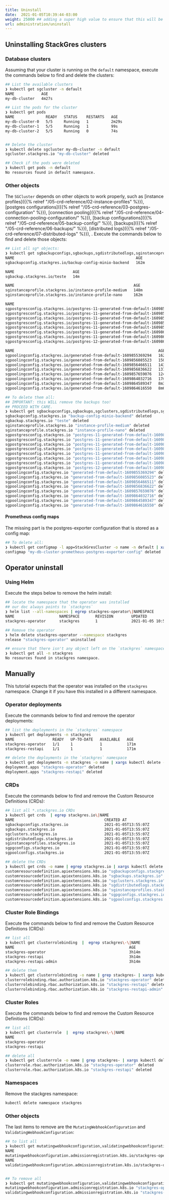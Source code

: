 ```yaml
---
title: Uninstall
date:  2021-01-05T10:39:44-03:00
weight: 25000 ## adding a super high value to ensure that this will be the last item
url: administration/uninstall
---
```


## Uninstalling StackGres clusters

### Database clusters

Assuming that your cluster is running on the `default` namespace, execute the commands below to find and delete the clusters:

```bash
## List the available clusters
❯ kubectl get sgcluster -n default
NAME            AGE
my-db-cluster   4m27s

## List the pods for the cluster
❯ kubectl get pods
NAME              READY   STATUS    RESTARTS   AGE
my-db-cluster-0   5/5     Running   1          2m29s
my-db-cluster-1   5/5     Running   1          99s
my-db-cluster-2   5/5     Running   0          74s


## Delete the cluster
❯ kubectl delete sgcluster my-db-cluster -n default
sgcluster.stackgres.io "my-db-cluster" deleted

## Check if the pods were deleted
❯ kubectl get pods -n default             
No resources found in default namespace.
```

### Other objects

The `SGCluster` depends on other objects to work properly, such as [instance profiles]({{% relref "/05-crd-reference/02-instance-profiles" %}}),
 [postgres configurations]({{% relref "/05-crd-reference/03-postgres-configuration" %}}), [connection pooling]({{% relref "/05-crd-reference/04-connection-pooling-configuration/" %}}),
 [backup configurations]({{% relref "/05-crd-reference/05-backup-config/" %}}), [backups]({{% relref "/05-crd-reference/06-backups/" %}}),
 [distributed logs]({{% relref "/05-crd-reference/07-distributed-logs" %}}), .
 Execute the commands below to find and delete those objects:

```bash
## List all sg* objects:
❯ kubectl get sgbackupconfigs,sgbackups,sgdistributedlogs,sginstanceprofiles,sgpgconfigs,sgpoolconfigs -n default
NAME                                                      AGE
sgbackupconfig.stackgres.io/backup-config-minio-backend   162m

NAME                          AGE
sgbackup.stackgres.io/teste   14m

NAME                                                     AGE
sginstanceprofile.stackgres.io/instance-profile-medium   148m
sginstanceprofile.stackgres.io/instance-profile-nano     162m

NAME                                                                             AGE
sgpostgresconfig.stackgres.io/postgres-11-generated-from-default-1609855369232   162m
sgpostgresconfig.stackgres.io/postgres-11-generated-from-default-1609856085474   150m
sgpostgresconfig.stackgres.io/postgres-11-generated-from-default-1609856466466   143m
sgpostgresconfig.stackgres.io/postgres-11-generated-from-default-1609856836573   137m
sgpostgresconfig.stackgres.io/postgres-11-generated-from-default-1609857658946   124m
sgpostgresconfig.stackgres.io/postgres-11-generated-from-default-1609864032670   17m
sgpostgresconfig.stackgres.io/postgres-11-generated-from-default-1609864616518   8m6s
sgpostgresconfig.stackgres.io/postgres-12-generated-from-default-1609864589301   8m33s

NAME                                                                AGE
sgpoolingconfig.stackgres.io/generated-from-default-1609855369294   162m
sgpoolingconfig.stackgres.io/generated-from-default-1609856085523   150m
sgpoolingconfig.stackgres.io/generated-from-default-1609856466511   143m
sgpoolingconfig.stackgres.io/generated-from-default-1609856836622   137m
sgpoolingconfig.stackgres.io/generated-from-default-1609857659076   124m
sgpoolingconfig.stackgres.io/generated-from-default-1609864032716   17m
sgpoolingconfig.stackgres.io/generated-from-default-1609864589347   8m33s
sgpoolingconfig.stackgres.io/generated-from-default-1609864616550   8m6s

## To delete them all:
## IMPORTANT: this WILL remove the backups too!
## PROCEED WITH CARE.
❯ kubectl get sgbackupconfigs,sgbackups,sgclusters,sgdistributedlogs,sginstanceprofiles,sgpgconfigs,sgpoolconfigs -n default -o name | xargs kubectl delete
sgbackupconfig.stackgres.io "backup-config-minio-backend" deleted
sgbackup.stackgres.io "teste" deleted
sginstanceprofile.stackgres.io "instance-profile-medium" deleted
sginstanceprofile.stackgres.io "instance-profile-nano" deleted
sgpostgresconfig.stackgres.io "postgres-11-generated-from-default-1609855369232" deleted
sgpostgresconfig.stackgres.io "postgres-11-generated-from-default-1609856085474" deleted
sgpostgresconfig.stackgres.io "postgres-11-generated-from-default-1609856466466" deleted
sgpostgresconfig.stackgres.io "postgres-11-generated-from-default-1609856836573" deleted
sgpostgresconfig.stackgres.io "postgres-11-generated-from-default-1609857658946" deleted
sgpostgresconfig.stackgres.io "postgres-11-generated-from-default-1609864032670" deleted
sgpostgresconfig.stackgres.io "postgres-11-generated-from-default-1609864616518" deleted
sgpostgresconfig.stackgres.io "postgres-12-generated-from-default-1609864589301" deleted
sgpoolingconfig.stackgres.io "generated-from-default-1609855369294" deleted
sgpoolingconfig.stackgres.io "generated-from-default-1609856085523" deleted
sgpoolingconfig.stackgres.io "generated-from-default-1609856466511" deleted
sgpoolingconfig.stackgres.io "generated-from-default-1609856836622" deleted
sgpoolingconfig.stackgres.io "generated-from-default-1609857659076" deleted
sgpoolingconfig.stackgres.io "generated-from-default-1609864032716" deleted
sgpoolingconfig.stackgres.io "generated-from-default-1609864589347" deleted
sgpoolingconfig.stackgres.io "generated-from-default-1609864616550" deleted

```

#### Prometheus config maps

The missing part is the postgres-exporter configuration that is stored as a config map:

```bash
## To delete all:
❯ kubectl get configmap -l app=StackGresCluster -o name -n default | xargs kubectl delete
configmap "my-db-cluster-prometheus-postgres-exporter-config" deleted
```


## Operator uninstall

### Using Helm

Execute the steps below to remove the helm install:

```bash
## locate the namespace that the operator was installed
## our doc always points to `stackgres`
❯ helm list --all-namespaces | egrep stackgres-operator\|NAMESPACE
NAME                    NAMESPACE       REVISION        UPDATED                                 STATUS          CHART                           APP VERSION
stackgres-operator      stackgres       1               2021-01-05 10:55:09.543509648 -0300 -03 deployed        stackgres-operator-0.9.3        0.9.3   

## Remove the operator
❯ helm delete stackgres-operator --namespace stackgres
release "stackgres-operator" uninstalled

## ensure that there isn't any object left on the `stackgres` namespace
❯ kubectl get all -n stackgres
No resources found in stackgres namespace.

```

## Manually

This tutorial expects that the operator was installed on the `stackgres` namespace. Change it if you have this installed in a different namespace.

### Operator deployments

Execute the commands below to find and remove the operator deployments:

```bash
## list the deployments in the `stackgres` namespace
❯ kubectl get deployments -n stackgres
NAME                 READY   UP-TO-DATE   AVAILABLE   AGE
stackgres-operator   1/1     1            1           171m
stackgres-restapi    1/1     1            1           171m

## delete the deployments in the `stackgres` namespace
❯ kubectl get deployments -n stackgres -o name | xargs kubectl delete -n stackgres
deployment.apps "stackgres-operator" deleted
deployment.apps "stackgres-restapi" deleted
```

### CRDs 

Execute the commands below to find and remove the Custom Resource Definitions (CRDs):

```bash
## list all *.stackgres.io CRDs
❯ kubectl get crds  | egrep stackgres.io\|NAME
NAME                                        CREATED AT
sgbackupconfigs.stackgres.io                2021-01-05T13:55:07Z
sgbackups.stackgres.io                      2021-01-05T13:55:07Z
sgclusters.stackgres.io                     2021-01-05T13:55:07Z
sgdistributedlogs.stackgres.io              2021-01-05T13:55:07Z
sginstanceprofiles.stackgres.io             2021-01-05T13:55:07Z
sgpgconfigs.stackgres.io                    2021-01-05T13:55:07Z
sgpoolconfigs.stackgres.io                  2021-01-05T13:55:07Z

## delete the CRDs
❯ kubectl get crds -o name | egrep stackgres.io | xargs kubectl delete
customresourcedefinition.apiextensions.k8s.io "sgbackupconfigs.stackgres.io" deleted
customresourcedefinition.apiextensions.k8s.io "sgbackups.stackgres.io" deleted
customresourcedefinition.apiextensions.k8s.io "sgclusters.stackgres.io" deleted
customresourcedefinition.apiextensions.k8s.io "sgdistributedlogs.stackgres.io" deleted
customresourcedefinition.apiextensions.k8s.io "sginstanceprofiles.stackgres.io" deleted
customresourcedefinition.apiextensions.k8s.io "sgpgconfigs.stackgres.io" deleted
customresourcedefinition.apiextensions.k8s.io "sgpoolconfigs.stackgres.io" deleted
```

### Cluster Role Bindings

Execute the commands below to find and remove the Custom Resource Definitions (CRDs):

```bash
## list all
❯ kubectl get clusterrolebinding  |  egrep stackgres\-\|NAME
NAME                                                   AGE
stackgres-operator                                     3h14m
stackgres-restapi                                      3h14m
stackgres-restapi-admin                                3h14m

## delete them
❯ kubectl get clusterrolebinding -o name | grep stackgres- | xargs kubectl delete
clusterrolebinding.rbac.authorization.k8s.io "stackgres-operator" deleted
clusterrolebinding.rbac.authorization.k8s.io "stackgres-restapi" deleted
clusterrolebinding.rbac.authorization.k8s.io "stackgres-restapi-admin" deleted
```

### Cluster Roles

Execute the commands below to find and remove the Custom Resource Definitions (CRDs):

```bash
## list all
❯ kubectl get clusterrole  |  egrep stackgres\-\|NAME
NAME                                                                   AGE
stackgres-operator                                                     3h21m
stackgres-restapi                                                      3h21m

## delete all
❯ kubectl get clusterrole -o name | grep stackgres- | xargs kubectl delete
clusterrole.rbac.authorization.k8s.io "stackgres-operator" deleted
clusterrole.rbac.authorization.k8s.io "stackgres-restapi" deleted
```

### Namespaces

Remove the stackgres namespace:

```bash
kubectl delete namespace stackgres
```

### Other objects

The last items to remove are the `MutatingWebhookConfiguration` and `ValidatingWebhookConfiguration`:

```bash
## to list all
❯ kubectl get mutatingwebhookconfiguration,validatingwebhookconfiguration | egrep stackgres-\|NAME
NAME                                                                                             CREATED AT
mutatingwebhookconfiguration.admissionregistration.k8s.io/stackgres-operator                     2021-01-05T13:55:22Z
NAME                                                                                               CREATED AT
validatingwebhookconfiguration.admissionregistration.k8s.io/stackgres-operator                     2021-01-05T13:55:22Z


## To remove all
❯ kubectl get mutatingwebhookconfiguration,validatingwebhookconfiguration -o name | grep stackgres- | xargs kubectl delete
mutatingwebhookconfiguration.admissionregistration.k8s.io "stackgres-operator" deleted
validatingwebhookconfiguration.admissionregistration.k8s.io "stackgres-operator" deleted
```
